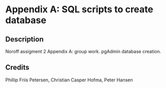 # Appendix A: SQL scripts to create database

## Description

Noroff assigment 2 Appendix A: group work. 
pgAdmin database creation.

## Credits

Phillip Friis Petersen,
Christian Casper Hofma,
Peter Hansen
